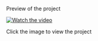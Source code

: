 Preview of the project


[![Watch the video](https://img.youtube.com/vi/tAQbGhUCrLk/hqdefault.jpg)](https://youtu.be/tAQbGhUCrLk)

Click the image to view the project 
